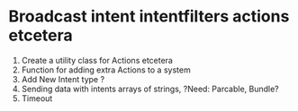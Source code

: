 # Broadcast intent intentfilters actions etcetera

1. Create a utility class for Actions etcetera
2. Function for adding extra Actions to a system
3. Add New Intent type ?
4. Sending data with intents arrays of strings, ?Need: Parcable, Bundle?
5. Timeout
